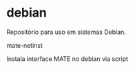 debian
======

Repositório para uso em sistemas Debian.


mate-netinst

Instala interface MATE no debian via script
